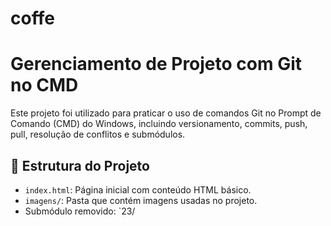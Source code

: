 # coffe
# Gerenciamento de Projeto com Git no CMD

Este projeto foi utilizado para praticar o uso de comandos Git no Prompt de Comando (CMD) do Windows, incluindo versionamento, commits, push, pull, resolução de conflitos e submódulos.

## 📁 Estrutura do Projeto

- `index.html`: Página inicial com conteúdo HTML básico.
- `imagens/`: Pasta que contém imagens usadas no projeto.
- Submódulo removido: `23/